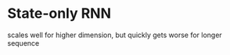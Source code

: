 <h1>State-only RNN</h1>
<p>scales well for higher dimension, but quickly gets worse for longer sequence</p>
